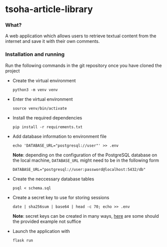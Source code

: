 # tsoha-article-library

### What?

A web application which allows users to retrieve textual content from the internet and save it with their own comments.


### Installation and running

Run the following commands in the git repository once you have cloned the project

- Create the virtual environment

  `python3 -m venv venv`

- Enter the virtual environment
  
  `source venv/bin/activate`

- Install the required dependencies

  `pip install -r requirements.txt`

- Add database information to environment file

  `echo 'DATABASE_URL="postgresql://user"' >> .env`

  **Note**: depending on the configuration of the PostgreSQL database on the local machine, `DATABASE_URL` might need to be in the following form

  `DATABASE_URL="postgresql://user:password@localhost:5432/db"`

- Create the neccessary database tables

  `psql < schema.sql`

- Create a secret key to use for storing sessions

  `date | sha256sum | base64 | head -c 70; echo >> .env`
  
  **Note**: secret keys can be created in many ways, [here](https://www.tecmint.com/generate-pre-shared-key-in-linux/) are some should the provided example not suffice

- Launch the application with

  `flask run`
